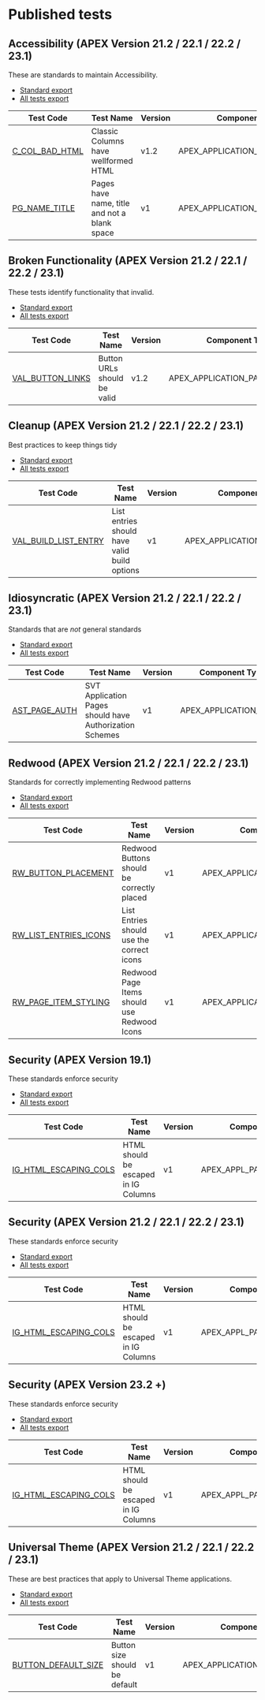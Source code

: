# Published tests

## Accessibility (APEX Version 21.2 / 22.1 / 22.2 / 23.1)
These are standards to maintain Accessibility.

 - [Standard export](APEX_ACCESSIBILITY_212/STANDARD-APEX_ACCESSIBILITY_212.json)
 - [All tests export](APEX_ACCESSIBILITY_212/ALL_TESTS-APEX_ACCESSIBILITY_212.json)

| Test Code | Test Name | Version | Component Type |
|-----------|-----------|---------|----------------|
| [C_COL_BAD_HTML](APEX_ACCESSIBILITY_212/tests/C_COL_BAD_HTML.json) |  Classic Columns have wellformed HTML | v1.2 | APEX_APPLICATION_PAGE_RPT_COLS |
| [PG_NAME_TITLE](APEX_ACCESSIBILITY_212/tests/PG_NAME_TITLE.json) |  Pages have name, title and not a blank space | v1 | APEX_APPLICATION_PAGES |

## Broken Functionality (APEX Version 21.2 / 22.1 / 22.2 / 23.1)
These tests identify functionality that invalid.

 - [Standard export](APEX_BROKEN_FUNCTIONALITY_212/STANDARD-APEX_BROKEN_FUNCTIONALITY_212.json)
 - [All tests export](APEX_BROKEN_FUNCTIONALITY_212/ALL_TESTS-APEX_BROKEN_FUNCTIONALITY_212.json)

| Test Code | Test Name | Version | Component Type |
|-----------|-----------|---------|----------------|
| [VAL_BUTTON_LINKS](APEX_BROKEN_FUNCTIONALITY_212/tests/VAL_BUTTON_LINKS.json) |  Button URLs should be valid | v1.2 | APEX_APPLICATION_PAGE_BUTTONS |

## Cleanup (APEX Version 21.2 / 22.1 / 22.2 / 23.1)
Best practices to keep things tidy

 - [Standard export](APEX_CLEANUP_212/STANDARD-APEX_CLEANUP_212.json)
 - [All tests export](APEX_CLEANUP_212/ALL_TESTS-APEX_CLEANUP_212.json)

| Test Code | Test Name | Version | Component Type |
|-----------|-----------|---------|----------------|
| [VAL_BUILD_LIST_ENTRY](APEX_CLEANUP_212/tests/VAL_BUILD_LIST_ENTRY.json) |  List entries should have valid build options | v1 | APEX_APPLICATION_LIST_ENTRIES |

## Idiosyncratic (APEX Version 21.2 / 22.1 / 22.2 / 23.1)
Standards that are *not* general standards

 - [Standard export](APEX_IDIOSYNCRATIC_212/STANDARD-APEX_IDIOSYNCRATIC_212.json)
 - [All tests export](APEX_IDIOSYNCRATIC_212/ALL_TESTS-APEX_IDIOSYNCRATIC_212.json)

| Test Code | Test Name | Version | Component Type |
|-----------|-----------|---------|----------------|
| [AST_PAGE_AUTH](APEX_IDIOSYNCRATIC_212/tests/AST_PAGE_AUTH.json) |  SVT Application Pages should have Authorization Schemes | v1 | APEX_APPLICATION_PAGES |

## Redwood (APEX Version 21.2 / 22.1 / 22.2 / 23.1)
Standards for correctly implementing Redwood patterns

 - [Standard export](APEX_REDWOOD_212/STANDARD-APEX_REDWOOD_212.json)
 - [All tests export](APEX_REDWOOD_212/ALL_TESTS-APEX_REDWOOD_212.json)

| Test Code | Test Name | Version | Component Type |
|-----------|-----------|---------|----------------|
| [RW_BUTTON_PLACEMENT](APEX_REDWOOD_212/tests/RW_BUTTON_PLACEMENT.json) |  Redwood Buttons should be correctly placed | v1 | APEX_APPLICATION_PAGE_BUTTONS |
| [RW_LIST_ENTRIES_ICONS](APEX_REDWOOD_212/tests/RW_LIST_ENTRIES_ICONS.json) |  List Entries should use the correct icons | v1 | APEX_APPLICATION_LIST_ENTRIES |
| [RW_PAGE_ITEM_STYLING](APEX_REDWOOD_212/tests/RW_PAGE_ITEM_STYLING.json) |  Redwood Page Items should use Redwood Icons | v1 | APEX_APPLICATION_PAGE_ITEMS |

## Security (APEX Version 19.1)
These standards enforce security

 - [Standard export](APEX_SECURITY_191/STANDARD-APEX_SECURITY_191.json)
 - [All tests export](APEX_SECURITY_191/ALL_TESTS-APEX_SECURITY_191.json)

| Test Code | Test Name | Version | Component Type |
|-----------|-----------|---------|----------------|
| [IG_HTML_ESCAPING_COLS](APEX_SECURITY_191/tests/IG_HTML_ESCAPING_COLS.json) |  HTML should be escaped in IG Columns | v1 | APEX_APPL_PAGE_IG_COLUMNS |

## Security (APEX Version 21.2 / 22.1 / 22.2 / 23.1)
These standards enforce security

 - [Standard export](APEX_SECURITY_212/STANDARD-APEX_SECURITY_212.json)
 - [All tests export](APEX_SECURITY_212/ALL_TESTS-APEX_SECURITY_212.json)

| Test Code | Test Name | Version | Component Type |
|-----------|-----------|---------|----------------|
| [IG_HTML_ESCAPING_COLS](APEX_SECURITY_212/tests/IG_HTML_ESCAPING_COLS.json) |  HTML should be escaped in IG Columns | v1 | APEX_APPL_PAGE_IG_COLUMNS |

## Security (APEX Version 23.2 +)
These standards enforce security

 - [Standard export](APEX_SECURITY_232/STANDARD-APEX_SECURITY_232.json)
 - [All tests export](APEX_SECURITY_232/ALL_TESTS-APEX_SECURITY_232.json)

| Test Code | Test Name | Version | Component Type |
|-----------|-----------|---------|----------------|
| [IG_HTML_ESCAPING_COLS](APEX_SECURITY_232/tests/IG_HTML_ESCAPING_COLS.json) |  HTML should be escaped in IG Columns | v1 | APEX_APPL_PAGE_IG_COLUMNS |

## Universal Theme (APEX Version 21.2 / 22.1 / 22.2 / 23.1)
These are best practices that apply to Universal Theme applications.

 - [Standard export](APEX_UNIVERSAL_THEME_212/STANDARD-APEX_UNIVERSAL_THEME_212.json)
 - [All tests export](APEX_UNIVERSAL_THEME_212/ALL_TESTS-APEX_UNIVERSAL_THEME_212.json)

| Test Code | Test Name | Version | Component Type |
|-----------|-----------|---------|----------------|
| [BUTTON_DEFAULT_SIZE](APEX_UNIVERSAL_THEME_212/tests/BUTTON_DEFAULT_SIZE.json) |  Button size should be default | v1 | APEX_APPLICATION_PAGE_BUTTONS |

    
